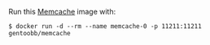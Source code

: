 Run this [Memcache][] image with:

    $ docker run -d --rm --name memcache-0 -p 11211:11211 gentoobb/memcache

[Memcache]: http://memcached.org/
